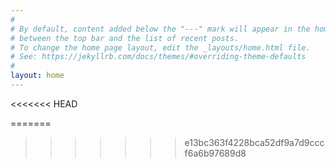 ```yaml
---
#
# By default, content added below the "---" mark will appear in the home page
# between the top bar and the list of recent posts.
# To change the home page layout, edit the _layouts/home.html file.
# See: https://jekyllrb.com/docs/themes/#overriding-theme-defaults
#
layout: home
---    
```


<<<<<<< HEAD

=======
>>>>>>> e13bc363f4228bca52df9a7d9cccf6a6b97689d8


